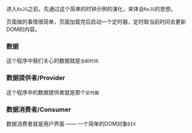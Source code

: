 进入`RxJS`之前，先通过这个简单的时钟示例的演化，来体会`RxJS`的思想。

页面做的事情很简单，页面加载完后启动一个定时器，定时取当前时间去更新DOM的内容。

### 数据
这个程序中我们关心的数据就是`当前时间`

### 数据提供者/Provider
这个程序中的数据提供者就是那个`定时器`

### 数据消费者/Consumer
数据消费者就是用户界面 —— 一个简单的DOM对象`DIV`